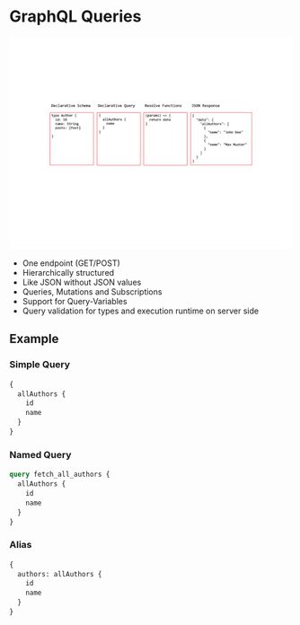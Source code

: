 # GraphQL Queries

![Queries](queries.png)

- One endpoint (GET/POST)
- Hierarchically structured
- Like JSON without JSON values
- Queries, Mutations and Subscriptions
- Support for Query-Variables
- Query validation for types and execution runtime on server side

## Example

### Simple Query

```graphql
{
  allAuthors {
    id
    name
  }
}
```

### Named Query

```graphql
query fetch_all_authors {
  allAuthors {
    id
    name
  }
}
```

### Alias

```graphql
{
  authors: allAuthors {
    id
    name
  }
}
```
